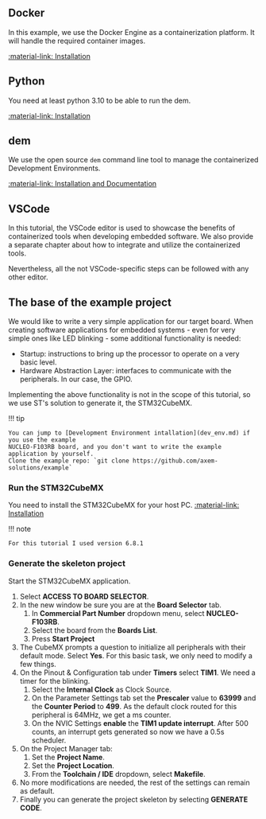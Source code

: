 ## Docker

In this example, we use the Docker Engine as a containerization platform. It will handle the 
required container images.

[:material-link: Installation](https://docs.docker.com/engine/install/)

## Python

You need at least python 3.10 to be able to run the dem.

[:material-link: Installation](https://www.python.org/downloads/)

## dem

We use the open source `dem` command line tool to manage the containerized Development Environments.

[:material-link: Installation and Documentation]()

## VSCode

In this tutorial, the VSCode editor is used to showcase the benefits of containerized tools when 
developing embedded software. We also provide a separate chapter about how to integrate and utilize 
the containerized tools.

Nevertheless, all the not VSCode-specific steps can be followed with any other editor. 

## The base of the example project

We would like to write a very simple application for our target board. When creating software 
applications for embedded systems - even for very simple ones like LED blinking - some additional 
functionality is needed:

- Startup: instructions to bring up the processor to operate on a very basic level.
- Hardware Abstraction Layer: interfaces to communicate with the peripherals. In our case, the GPIO.

Implementing the above functionality is not in the scope of this tutorial, so we use ST's solution 
to generate it, the STM32CubeMX. 

!!! tip

    You can jump to [Development Environment intallation](dev_env.md) if you use the example 
    NUCLEO-F103RB board, and you don't want to write the example application by yourself. 
    Clone the example repo: `git clone https://github.com/axem-solutions/example`

### Run the STM32CubeMX

You need to install the STM32CubeMX for your host PC.
[:material-link: Installation](https://www.st.com/en/development-tools/stm32cubemx.html)

!!! note

    For this tutorial I used version 6.8.1

### Generate the skeleton project

Start the STM32CubeMX application. 

1. Select **ACCESS TO BOARD SELECTOR**.
2. In the new window be sure you are at the **Board Selector** tab. 
    1. In **Commercial Part Number** dropdown menu, select **NUCLEO-F103RB**. 
    2. Select the board from the **Boards List**.
    3. Press **Start Project**
3. The CubeMX prompts a question to initialize all peripherals with their default mode. 
Select **Yes**. For this basic task, we only need to modify a few things.
4. On the Pinout & Configuration tab under **Timers** select **TIM1**. We need a timer for the 
blinking.
    1. Select the **Internal Clock** as Clock Source.
    2. On the Parameter Settings tab set the **Prescaler** value to **63999** and the 
    **Counter Period** to **499**. As the default clock routed for this peripheral is 64MHz, we get 
    a ms counter.
    3. On the NVIC Settings **enable** the **TIM1 update interrupt**. After 500 counts, an interrupt
    gets generated so now we have a 0.5s scheduler.
5. On the Project Manager tab:
    1. Set the **Project Name**.
    2. Set the **Project Location**.
    3. From the **Toolchain / IDE** dropdown, select **Makefile**.
5. No more modifications are needed, the rest of the settings can remain as default.
6. Finally you can generate the project skeleton by selecting **GENERATE CODE**.